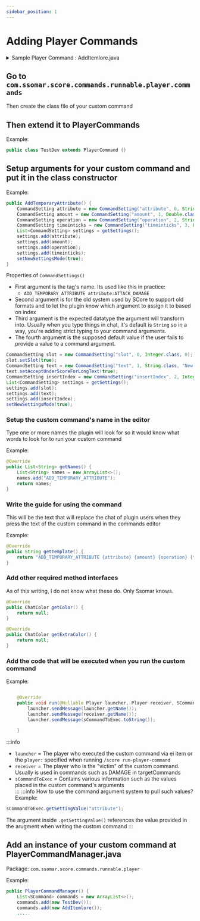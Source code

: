 ```yaml
---
sidebar_position: 1
---
```


# Adding Player Commands


<details>

<summary>Sample Player Command : AddItemlore.java</summary>

```java

public class AddItemlore extends PlayerCommand {

    public AddItemlore() {
        CommandSetting slot = new CommandSetting("slot", 0, Integer.class, 0);
        slot.setSlot(true);
        CommandSetting text = new CommandSetting("text", 1, String.class, "New lore");
        text.setAcceptUnderScoreForLongText(true);
        CommandSetting insertIndex = new CommandSetting("insertIndex", 2, Integer.class, -1);
        List<CommandSetting> settings = getSettings();
        settings.add(slot);
        settings.add(text);
        settings.add(insertIndex);
        setNewSettingsMode(true);
    }

    @Override
    public void run(Player p, Player receiver, SCommandToExec sCommandToExec) {
        ItemStack item;
        ItemMeta itemmeta;
        ArrayList<String> list;

        int slot = (int) sCommandToExec.getSettingValue("slot");
        int insertIndex = (int) sCommandToExec.getSettingValue("insertIndex");
        String text = (String) sCommandToExec.getSettingValue("text");

        List<String> args = sCommandToExec.getOtherArgs();
        StringBuilder message = new StringBuilder(text);
        message.append(" ");
        for (String s : args) {
            //SsomarDev.testMsg("cmdarg> "+s);
            message.append(s).append(" ");
        }
        message = new StringBuilder(message.substring(0, message.length() - 1));

        if (slot == -1) item = receiver.getInventory().getItemInMainHand();
        else item = receiver.getInventory().getItem(slot);

        if (item == null || item.getType() == Material.AIR) return;
        if(!item.hasItemMeta()){
            item.setItemMeta(new ItemStack(item.getType()).getItemMeta());
        }

        itemmeta = item.getItemMeta();

        list = (ArrayList<String>) itemmeta.getLore();
        if(list == null) list = new ArrayList<>();
        if(!message.toString().isEmpty()) {
            if (insertIndex == -1) {
                list.add(StringConverter.coloredString(message.toString()));
            } else {
                list.add(insertIndex, StringConverter.coloredString(message.toString()));
            }
        }
        itemmeta.setLore(list);
        item.setItemMeta(itemmeta);
    }

    @Override
    public List<String> getNames() {
        List<String> names = new ArrayList<>();
        names.add("ADD_ITEM_LORE");
        names.add("ADD_LORE");
        names.add("ADDLORE");
        return names;
    }

    @Override
    public String getTemplate() {
        return "ADD_ITEM_LORE slot:-1 text:My_new_lore_line insertIndex:0";
    }

    @Override
    public ChatColor getColor() {
        return null;
    }

    @Override
    public ChatColor getExtraColor() {
        return null;
    }
}
```

</details>

## Go to `com.ssomar.score.commands.runnable.player.commands` 

Then create the class file of your custom command

## Then extend it to PlayerCommands

Example:
```java
public class TestDev extends PlayerCommand {}
```

## Setup arguments for your custom command and put it in the class constructor

Example:
```java
public AddTemporaryAttribute() {
    CommandSetting attribute = new CommandSetting("attribute", 0, String.class, "SCALE");
    CommandSetting amount = new CommandSetting("amount", 1, Double.class, 1);
    CommandSetting operation = new CommandSetting("operation", 2, String.class, "ADD_NUMBER");
    CommandSetting timeinticks = new CommandSetting("timeinticks", 3, Long.class, 20);
    List<CommandSetting> settings = getSettings();
    settings.add(attribute);
    settings.add(amount);
    settings.add(operation);
    settings.add(timeinticks);
    setNewSettingsMode(true);
}
```
Properties of `CommandSettings()`
- First argument is the tag's name. Its used like this in practice: 
    - `ADD_TEMPORARY_ATTRIBUTE attribute:ATTACK_DAMAGE`
- Second argument is for the old system used by SCore to support old formats and to let the plugin know which argument to assign it to based on index
- Third argument is the expected datatype the argument will transform into. Usually when you type things in chat, it's default is `String` so in a way, you're adding strict typing to your command arguments.
- The fourth argument is the supposed default value if the user fails to provide a value to a command argument.

```java
CommandSetting slot = new CommandSetting("slot", 0, Integer.class, 0);
slot.setSlot(true);
CommandSetting text = new CommandSetting("text", 1, String.class, "New lore");
text.setAcceptUnderScoreForLongText(true);
CommandSetting insertIndex = new CommandSetting("insertIndex", 2, Integer.class, -1);
List<CommandSetting> settings = getSettings();
settings.add(slot);
settings.add(text);
settings.add(insertIndex);
setNewSettingsMode(true);
```

### Setup the custom command's name in the editor
Type one or more names the plugin will look for so it would know what words to look for to run your custom command

Example:
```java
@Override
public List<String> getNames() {
    List<String> names = new ArrayList<>();
    names.add("ADD_TEMPORARY_ATTRIBUTE");
    return names;
}
```

### Write the guide for using the command 
This will be the text that will replace the chat of plugin users when they
press the text of the custom command in the commands editor

Example:
```java
@Override
public String getTemplate() {
    return "ADD_TEMPORARY_ATTRIBUTE {attribute} {amount} {operation} {time in ticks}";
}
```

### Add other required method interfaces
As of this writing, I do not know what these do. Only Ssomar knows.

```java
@Override
public ChatColor getColor() {
    return null;
}

@Override
public ChatColor getExtraColor() {
    return null;
}
```

### Add the code that will be executed when you run the custom command

Example:
```java

    @Override
    public void run(@Nullable Player launcher, Player receiver, SCommandToExec sCommandToExec) {
        launcher.sendMessage(launcher.getName());
        launcher.sendMessage(receiver.getName());
        launcher.sendMessage(sCommandToExec.toString());
        
    }
```
:::info
- `launcher` = The player who executed the custom command via ei item or the `player:` specified when running `/score run-player-command`<br />
- `receiver` = The player who is the "victim" of the custom command. Usually is used in commands such as DAMAGE in targetCommands<br />
- `sCommandToExec` = Contains various information such as the values placed in the custom command's arguments<br />
:::
:::info
How to use the command argument system to pull such values?  
Example:
```java
sCommandToExec.getSettingValue("attribute");
```
The argument inside `.getSettingValue()` references the value provided in the arugment when writing the custom command
:::

## Add an instance of your custom command at PlayerCommandManager.java
Package: `com.ssomar.score.commands.runnable.player`

Example:
```java
public PlayerCommandManager() {
    List<SCommand> commands = new ArrayList<>();
    commands.add(new TestDev());
    commands.add(new AddItemlore());
    .....
```
